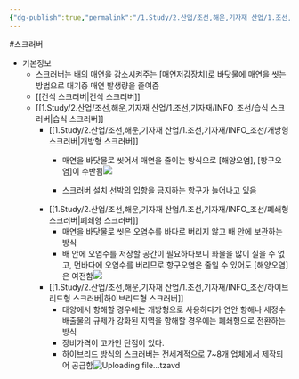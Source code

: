 ```yaml
---
{"dg-publish":true,"permalink":"/1.Study/2.산업/조선,해운,기자재 산업/1.조선,기자재/INFO_조선/스크러버/","created":"2024-11-20T21:02:29.281+09:00","updated":"2025-06-26T16:59:20.733+09:00"}
---
```


#스크러버

- 기본정보
	- 스크러버는 배의 매연을 감소시켜주는 [매연저감장치]로 바닷물에 매연을 씻는 방법으로 대기중 매연 발생량을 줄여줌
	- [[건식 스크러버\|건식 스크러버]]
	- [[1.Study/2.산업/조선,해운,기자재 산업/1.조선,기자재/INFO_조선/습식 스크러버\|습식 스크러버]]
		- [[1.Study/2.산업/조선,해운,기자재 산업/1.조선,기자재/INFO_조선/개방형 스크러버\|개방형 스크러버]]
			- 매연을 바닷물로 씻어서 매연을 줄이는 방식으로 [해양오염], [항구오염]이 수반됨![](https://i.imgur.com/MKtuHPB.png)

			- 스크러버 설치 선박의 입항을 금지하는 항구가 늘어나고 있음 
		- [[1.Study/2.산업/조선,해운,기자재 산업/1.조선,기자재/INFO_조선/폐쇄형 스크러버\|폐쇄형 스크러버]]
			- 매연을 바닷물로 씻은 오염수를 바다로 버리지 않고 배 안에 보관하는 방식
			- 배 안에 오염수를 저장할 공간이 필요하다보니 화물을 많이 실을 수 없고, 먼바다에 오염수를 버리므로 항구오염은 줄일 수 있어도 [해양오염]은 여전함![](https://i.imgur.com/8GeWSv3.png)
		- [[1.Study/2.산업/조선,해운,기자재 산업/1.조선,기자재/INFO_조선/하이브리드형 스크러버\|하이브리드형 스크러버]]
			- 대양에서 항해할 경우에는 개방형으로 사용하다가 연안 항해나 세정수 배출물의 규제가 강화된 지역을 항해할 경우에는 폐쇄형으로 전환하는 방식
			- 장비가격이 고가인 단점이 있다. 
			- 하이브리드 방식의 스크러버는 전세계적으로 7~8개 업체에서 제작되어 공급함![Uploading file...tzavd]()



